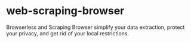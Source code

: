 # web-scraping-browser
Browserless and Scraping Browser simplify your data extraction, protect your privacy, and get rid of your local restrictions.
